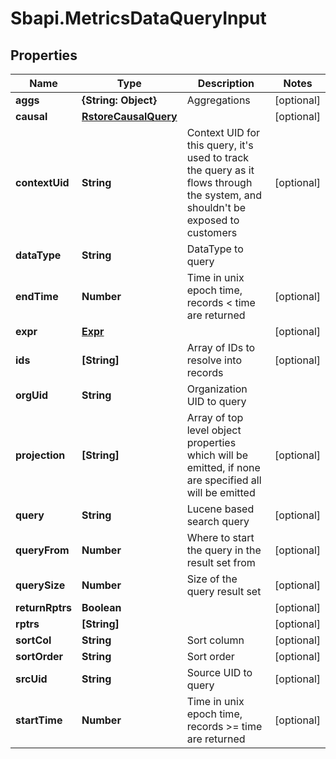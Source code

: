 # Sbapi.MetricsDataQueryInput

## Properties

Name | Type | Description | Notes
------------ | ------------- | ------------- | -------------
**aggs** | **{String: Object}** | Aggregations | [optional] 
**causal** | [**RstoreCausalQuery**](RstoreCausalQuery.md) |  | [optional] 
**contextUid** | **String** | Context UID for this query, it&#39;s used to track the query as it flows through the system, and shouldn&#39;t be exposed to customers | [optional] 
**dataType** | **String** | DataType to query | 
**endTime** | **Number** | Time in unix epoch time, records &lt; time are returned | [optional] 
**expr** | [**Expr**](Expr.md) |  | [optional] 
**ids** | **[String]** | Array of IDs to resolve into records | [optional] 
**orgUid** | **String** | Organization UID to query | 
**projection** | **[String]** | Array of top level object properties which will be emitted, if none are specified all will be emitted | [optional] 
**query** | **String** | Lucene based search query | [optional] 
**queryFrom** | **Number** | Where to start the query in the result set from | [optional] 
**querySize** | **Number** | Size of the query result set | [optional] 
**returnRptrs** | **Boolean** |  | [optional] 
**rptrs** | **[String]** |  | [optional] 
**sortCol** | **String** | Sort column | [optional] 
**sortOrder** | **String** | Sort order | [optional] 
**srcUid** | **String** | Source UID to query | [optional] 
**startTime** | **Number** | Time in unix epoch time, records &gt;&#x3D; time are returned | [optional] 


